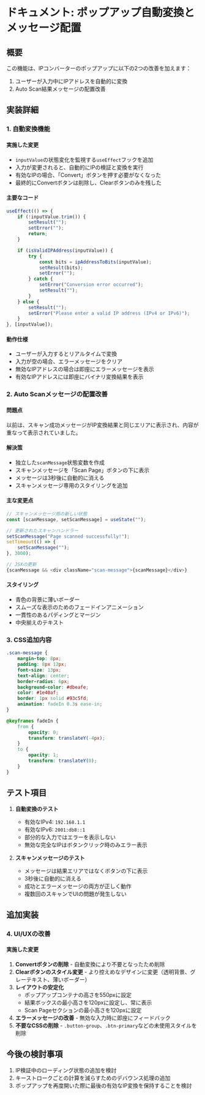 # ドキュメント: ポップアップ自動変換とメッセージ配置

## 概要

この機能は、IPコンバーターのポップアップに以下の2つの改善を加えます：
1. ユーザーが入力中にIPアドレスを自動的に変換
2. Auto Scan結果メッセージの配置改善

## 実装詳細

### 1. 自動変換機能

#### 実施した変更
- `inputValue`の状態変化を監視する`useEffect`フックを追加
- 入力が変更されると、自動的にIPの検証と変換を実行
- 有効なIPの場合、「Convert」ボタンを押す必要がなくなった
- 最終的にConvertボタンは削除し、Clearボタンのみを残した

#### 主要なコード
```typescript
useEffect(() => {
    if (!inputValue.trim()) {
        setResult("");
        setError("");
        return;
    }

    if (isValidIPAddress(inputValue)) {
        try {
            const bits = ipAddressToBits(inputValue);
            setResult(bits);
            setError("");
        } catch {
            setError("Conversion error occurred");
            setResult("");
        }
    } else {
        setResult("");
        setError("Please enter a valid IP address (IPv4 or IPv6)");
    }
}, [inputValue]);
```

#### 動作仕様
- ユーザーが入力するとリアルタイムで変換
- 入力が空の場合、エラーメッセージをクリア
- 無効なIPアドレスの場合は即座にエラーメッセージを表示
- 有効なIPアドレスには即座にバイナリ変換結果を表示

### 2. Auto Scanメッセージの配置改善

#### 問題点
以前は、スキャン成功メッセージがIP変換結果と同じエリアに表示され、内容が重なって表示されていました。

#### 解決策
- 独立した`scanMessage`状態変数を作成
- スキャンメッセージを「Scan Page」ボタンの下に表示
- メッセージは3秒後に自動的に消える
- スキャンメッセージ専用のスタイリングを追加

#### 主な変更点
```typescript
// スキャンメッセージ用の新しい状態
const [scanMessage, setScanMessage] = useState("");

// 更新されたスキャンハンドラー
setScanMessage("Page scanned successfully!");
setTimeout(() => {
    setScanMessage("");
}, 3000);

// JSXの更新
{scanMessage && <div className="scan-message">{scanMessage}</div>}
```

#### スタイリング
- 青色の背景に薄いボーダー
- スムーズな表示のためのフェードインアニメーション
- 一貫性のあるパディングとマージン
- 中央揃えのテキスト

### 3. CSS追加内容

```css
.scan-message {
    margin-top: 8px;
    padding: 8px 12px;
    font-size: 13px;
    text-align: center;
    border-radius: 6px;
    background-color: #dbeafe;
    color: #1e40af;
    border: 1px solid #93c5fd;
    animation: fadeIn 0.3s ease-in;
}

@keyframes fadeIn {
    from {
        opacity: 0;
        transform: translateY(-4px);
    }
    to {
        opacity: 1;
        transform: translateY(0);
    }
}
```

## テスト項目

1. **自動変換のテスト**
   - 有効なIPv4: `192.168.1.1`
   - 有効なIPv6: `2001:db8::1`
   - 部分的な入力ではエラーを表示しない
   - 無効な完全なIPはボタンクリック時のみエラー表示

2. **スキャンメッセージのテスト**
   - メッセージは結果エリアではなくボタンの下に表示
   - 3秒後に自動的に消える
   - 成功とエラーメッセージの両方が正しく動作
   - 複数回のスキャンでUIの問題が発生しない

## 追加実装

### 4. UI/UXの改善

#### 実施した変更
1. **Convertボタンの削除** - 自動変換により不要となったため削除
2. **Clearボタンのスタイル変更** - より控えめなデザインに変更（透明背景、グレーテキスト、薄いボーダー）
3. **レイアウトの安定化**
   - ポップアップコンテナの高さを550pxに設定
   - 結果ボックスの最小高さを120pxに設定し、常に表示
   - Scan Pageセクションの最小高さを120pxに設定
4. **エラーメッセージの改善** - 無効な入力時に即座にフィードバック
5. **不要なCSSの削除** - `.button-group`、`.btn-primary`などの未使用スタイルを削除

## 今後の検討事項

1. IP検証中のローディング状態の追加を検討
2. キーストロークごとの計算を減らすためのデバウンス処理の追加
3. ポップアップを再度開いた際に最後の有効なIP変換を保持することを検討